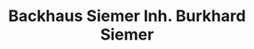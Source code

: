 ---
title: "Backhaus Siemer Inh. Burkhard Siemer"
url: /goslar/backhaus-siemer-inh-burkhard-siemer/
shop: Bäckerei
---